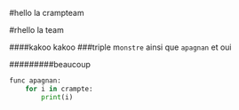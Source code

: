 #hello la crampteam

#rhello la team

####kakoo kakoo
###triple m`onstre` ainsi que `apagnan` et oui

#########beaucoup


```python
func apagnan:
    for i in crampte:
        print(i)
```